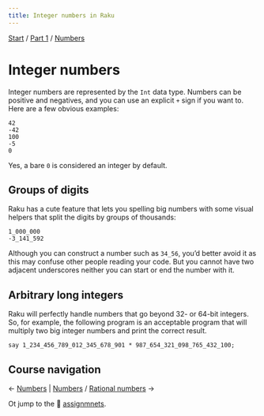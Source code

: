 ```yaml
---
title: Integer numbers in Raku
---
```


[Start](/raku-course/) / [Part 1](/raku-course/part1) / [Numbers](/raku-course/numbers)

# Integer numbers

Integer numbers are represented by the `Int` data type. Numbers can be positive and negatives, and you can use an explicit `+` sign if you want to. Here are a few obvious examples:

    42
    -42
    100
    -5
    0

Yes, a bare `0` is considered an integer by default.

## Groups of digits

Raku has a cute feature that lets you spelling big numbers with some visual helpers that split the digits by groups of thousands:

    1_000_000
    -3_141_592

Although you can construct a number such as `34_56`, you’d better avoid it as this may confuse other people reading your code. But you cannot have two adjacent underscores neither you can start or end the number with it.

## Arbitrary long integers

Raku will perfectly handle numbers that go beyond 32- or 64-bit integers. So, for example, the following program is an acceptable program that will multiply two big integer numbers and print the correct result.

    say 1_234_456_789_012_345_678_901 * 987_654_321_098_765_432_100;

## Course navigation

← [Numbers](/raku-course/numbers) | [Numbers](/raku-course/numbers) / [Rational numbers](../rats) →

Ot jump to the 💪 [assignmnets](../assignments).